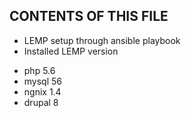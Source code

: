 
CONTENTS OF THIS FILE
---------------------

 * LEMP setup through ansible playbook
 * Installed LEMP version
 - php 5.6
 - mysql 56
 - ngnix 1.4
 - drupal 8
